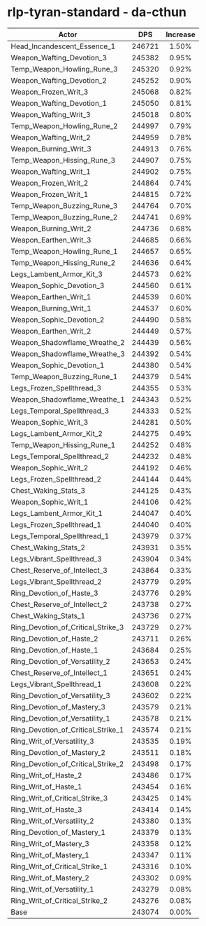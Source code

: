 # rlp-tyran-standard - da-cthun
| Actor | DPS | Increase |
|---|:---:|:---:|
|Head_Incandescent_Essence_1|246721|1.50%|
|Weapon_Wafting_Devotion_3|245382|0.95%|
|Temp_Weapon_Howling_Rune_3|245320|0.92%|
|Weapon_Wafting_Devotion_2|245252|0.90%|
|Weapon_Frozen_Writ_3|245068|0.82%|
|Weapon_Wafting_Devotion_1|245050|0.81%|
|Weapon_Wafting_Writ_3|245018|0.80%|
|Temp_Weapon_Howling_Rune_2|244997|0.79%|
|Weapon_Wafting_Writ_2|244959|0.78%|
|Weapon_Burning_Writ_3|244913|0.76%|
|Temp_Weapon_Hissing_Rune_3|244907|0.75%|
|Weapon_Wafting_Writ_1|244902|0.75%|
|Weapon_Frozen_Writ_2|244864|0.74%|
|Weapon_Frozen_Writ_1|244815|0.72%|
|Temp_Weapon_Buzzing_Rune_3|244764|0.70%|
|Temp_Weapon_Buzzing_Rune_2|244741|0.69%|
|Weapon_Burning_Writ_2|244736|0.68%|
|Weapon_Earthen_Writ_3|244685|0.66%|
|Temp_Weapon_Howling_Rune_1|244657|0.65%|
|Temp_Weapon_Hissing_Rune_2|244636|0.64%|
|Legs_Lambent_Armor_Kit_3|244573|0.62%|
|Weapon_Sophic_Devotion_3|244560|0.61%|
|Weapon_Earthen_Writ_1|244539|0.60%|
|Weapon_Burning_Writ_1|244537|0.60%|
|Weapon_Sophic_Devotion_2|244490|0.58%|
|Weapon_Earthen_Writ_2|244449|0.57%|
|Weapon_Shadowflame_Wreathe_2|244439|0.56%|
|Weapon_Shadowflame_Wreathe_3|244392|0.54%|
|Weapon_Sophic_Devotion_1|244380|0.54%|
|Temp_Weapon_Buzzing_Rune_1|244379|0.54%|
|Legs_Frozen_Spellthread_3|244355|0.53%|
|Weapon_Shadowflame_Wreathe_1|244343|0.52%|
|Legs_Temporal_Spellthread_3|244333|0.52%|
|Weapon_Sophic_Writ_3|244281|0.50%|
|Legs_Lambent_Armor_Kit_2|244275|0.49%|
|Temp_Weapon_Hissing_Rune_1|244252|0.48%|
|Legs_Temporal_Spellthread_2|244232|0.48%|
|Weapon_Sophic_Writ_2|244192|0.46%|
|Legs_Frozen_Spellthread_2|244144|0.44%|
|Chest_Waking_Stats_3|244125|0.43%|
|Weapon_Sophic_Writ_1|244106|0.42%|
|Legs_Lambent_Armor_Kit_1|244047|0.40%|
|Legs_Frozen_Spellthread_1|244040|0.40%|
|Legs_Temporal_Spellthread_1|243979|0.37%|
|Chest_Waking_Stats_2|243931|0.35%|
|Legs_Vibrant_Spellthread_3|243904|0.34%|
|Chest_Reserve_of_Intellect_3|243864|0.33%|
|Legs_Vibrant_Spellthread_2|243779|0.29%|
|Ring_Devotion_of_Haste_3|243776|0.29%|
|Chest_Reserve_of_Intellect_2|243738|0.27%|
|Chest_Waking_Stats_1|243736|0.27%|
|Ring_Devotion_of_Critical_Strike_3|243729|0.27%|
|Ring_Devotion_of_Haste_2|243711|0.26%|
|Ring_Devotion_of_Haste_1|243684|0.25%|
|Ring_Devotion_of_Versatility_2|243653|0.24%|
|Chest_Reserve_of_Intellect_1|243651|0.24%|
|Legs_Vibrant_Spellthread_1|243608|0.22%|
|Ring_Devotion_of_Versatility_3|243602|0.22%|
|Ring_Devotion_of_Mastery_3|243579|0.21%|
|Ring_Devotion_of_Versatility_1|243578|0.21%|
|Ring_Devotion_of_Critical_Strike_1|243574|0.21%|
|Ring_Writ_of_Versatility_3|243535|0.19%|
|Ring_Devotion_of_Mastery_2|243511|0.18%|
|Ring_Devotion_of_Critical_Strike_2|243498|0.17%|
|Ring_Writ_of_Haste_2|243486|0.17%|
|Ring_Writ_of_Haste_1|243454|0.16%|
|Ring_Writ_of_Critical_Strike_3|243425|0.14%|
|Ring_Writ_of_Haste_3|243414|0.14%|
|Ring_Writ_of_Versatility_2|243380|0.13%|
|Ring_Devotion_of_Mastery_1|243379|0.13%|
|Ring_Writ_of_Mastery_3|243358|0.12%|
|Ring_Writ_of_Mastery_1|243347|0.11%|
|Ring_Writ_of_Critical_Strike_1|243316|0.10%|
|Ring_Writ_of_Mastery_2|243302|0.09%|
|Ring_Writ_of_Versatility_1|243279|0.08%|
|Ring_Writ_of_Critical_Strike_2|243276|0.08%|
|Base|243074|0.00%|
